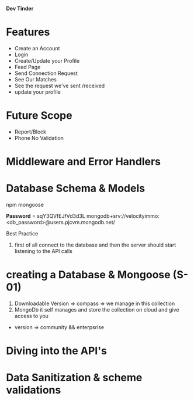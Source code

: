 **Dev Tinder**

# Features
- Create an Account
- Login
- Create/Update your Profile
- Feed Page
- Send Connection Request 
- See Our Matches
- See the request we've sent /received
- update your profile

# Future Scope 
+ Report/Block
+ Phone No Validation



# Middleware and Error Handlers




# Database Schema & Models
npm mongoose

**Password** = sqY3QVfEJfVd3d3L
mongodb+srv://velocityimmo:<db_password>@users.pjcvm.mongodb.net/

Best Practice 
1. first of all connect to the database and then the server should start listening to the API calls




# creating a Database & Mongoose (S-01)
1. Downloadable Version => compass => we manage in this collection
2. MongoDb it self manages and store the collection on cloud and give access to you

* version => community &&  enterpsrise



# Diving into the API's




# Data Sanitization & scheme validations
